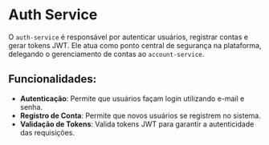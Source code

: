 # Auth Service

O `auth-service` é responsável por autenticar usuários, registrar contas e gerar tokens JWT. Ele atua como ponto central de segurança na plataforma, delegando o gerenciamento de contas ao `account-service`.

## Funcionalidades:

- **Autenticação**: Permite que usuários façam login utilizando e-mail e senha.
- **Registro de Conta**: Permite que novos usuários se registrem no sistema.
- **Validação de Tokens**: Valida tokens JWT para garantir a autenticidade das requisições.
